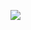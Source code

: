[![](https://mermaid.ink/img/pako:eNqlVMGOmzAQ_RXLl5WqJAohJMSHSqttG7VqTiv10KYHCwxxC3ZqIMo2yr_02Oxv8GMdGwgYUlWrcvKM5z173jx8woEMGSY4y2nO3nAaK5qOD7OtQPB9efUVjcev0XvBc04TntGcS1Ht2TmCHnZUxUyh5K68ABfi1T4K2b7gGSoEiniw40zdgptTaoa14knCqiorRdC6vIjyovQpFMUmiViOEpahgCVJAYsbuJpc8uMGem0K6pCYZcYVYiJXDKWQQ4EUmay4TQyi7Hf8RwHgHtxw68VDDSFoizcdji3-G2LdkLaY9hzcnNTlNqPImTKS1clazV4WuqJJAHooI46QxQH06ciEMpaA7Hqlyt_xVbg-kTnzkQI8pipkb2GyVaGdI524tQB01M4ppGLoApulGpQUIdc3eMcFKPMJ5s0jXjcSNJuZJo94M44u5pZKRuKPd7TIZQo-R-XlIBNQnolAqnZGfRrtf43UsW7mjh3LS1CYn8CaUDtLDbuPdJO2k-0cucZ9hSCMmCiftRc7thtS2H2u7dJh_v8dYfe44Rm7_yALVd2KxvXJwzxBG5brdspf6BtsgIy02QNV-7_ukGBgi-6f82J_2G3c6O7FVrEZ_-EZPMIpUynlITy6J022xfmOpcCsUSFV33XZGer0FR6fRIBJrgo2wkoW8Q6TiCYZRMU-bF_spmRPxWcp02sRg0tKtameePPSmxpMTviIieMvJ67jOqvFfOF6nrPyRvgJE38-mbuu483d5XTqOf55hH8a0ulkufCdubuC5GrmezP__AchbSi6?type=png)](https://mermaid.live/edit#pako:eNqlVMGOmzAQ_RXLl5WqJAohJMSHSqttG7VqTiv10KYHCwxxC3ZqIMo2yr_02Oxv8GMdGwgYUlWrcvKM5z173jx8woEMGSY4y2nO3nAaK5qOD7OtQPB9efUVjcev0XvBc04TntGcS1Ht2TmCHnZUxUyh5K68ABfi1T4K2b7gGSoEiniw40zdgptTaoa14knCqiorRdC6vIjyovQpFMUmiViOEpahgCVJAYsbuJpc8uMGem0K6pCYZcYVYiJXDKWQQ4EUmay4TQyi7Hf8RwHgHtxw68VDDSFoizcdji3-G2LdkLaY9hzcnNTlNqPImTKS1clazV4WuqJJAHooI46QxQH06ciEMpaA7Hqlyt_xVbg-kTnzkQI8pipkb2GyVaGdI524tQB01M4ppGLoApulGpQUIdc3eMcFKPMJ5s0jXjcSNJuZJo94M44u5pZKRuKPd7TIZQo-R-XlIBNQnolAqnZGfRrtf43UsW7mjh3LS1CYn8CaUDtLDbuPdJO2k-0cucZ9hSCMmCiftRc7thtS2H2u7dJh_v8dYfe44Rm7_yALVd2KxvXJwzxBG5brdspf6BtsgIy02QNV-7_ukGBgi-6f82J_2G3c6O7FVrEZ_-EZPMIpUynlITy6J022xfmOpcCsUSFV33XZGer0FR6fRIBJrgo2wkoW8Q6TiCYZRMU-bF_spmRPxWcp02sRg0tKtameePPSmxpMTviIieMvJ67jOqvFfOF6nrPyRvgJE38-mbuu483d5XTqOf55hH8a0ulkufCdubuC5GrmezP__AchbSi6)
